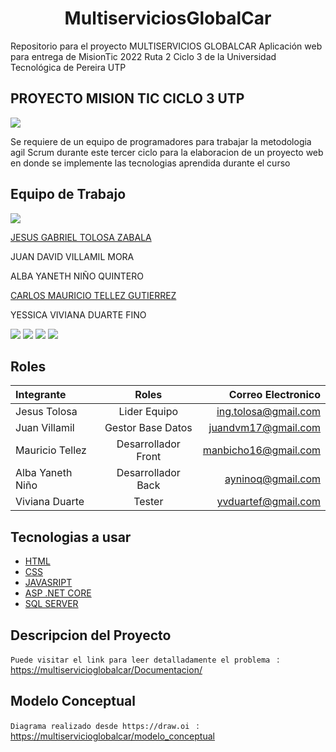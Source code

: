 <h1 align="center"> MultiserviciosGlobalCar </h1>

Repositorio para el proyecto MULTISERVICIOS GLOBALCAR Aplicación web para entrega de MisionTic 2022 Ruta 2 Ciclo 3 de la Universidad Tecnológica de Pereira UTP

##  PROYECTO MISION TIC CICLO 3 UTP


![](https://talentodigital.mintic.gov.co/734/articles-159479_img_recuadro.jpg)

Se requiere de un equipo de programadores para trabajar la metodologia agil Scrum durante este tercer ciclo para la elaboracion de un proyecto web en donde se implemente las tecnologias aprendida durante el curso



## Equipo de Trabajo
![](https://talentodigital.mintic.gov.co/734/channels-633_logo_talento_digital.svg)

[JESUS GABRIEL TOLOSA ZABALA](https://github.com/gabotolosa)

JUAN DAVID VILLAMIL MORA

ALBA YANETH NIÑO QUINTERO

[CARLOS MAURICIO TELLEZ GUTIERREZ](https://github.com/manbicho)

YESSICA VIVIANA DUARTE FINO

![](https://img.shields.io/github/tag/pandao/editor.md.svg) ![](https://img.shields.io/github/release/pandao/editor.md.svg) ![](https://img.shields.io/github/issues/pandao/editor.md.svg) ![](https://img.shields.io/bower/v/editor.md.svg)


## Roles 
| Integrante  | Roles  | Correo Electronico |
| :------------ |:---------------:| -----:|                    
|Jesus Tolosa  | Lider Equipo | ing.tolosa@gmail.com
|Juan Villamil  | Gestor Base Datos |juandvm17@gmail.com
|Mauricio Tellez | Desarrollador Front|manbicho16@gmail.com
|Alba Yaneth Niño | Desarrollador Back |ayninoq@gmail.com
|Viviana Duarte | Tester |yvduartef@gmail.com

## Tecnologias a usar

- [HTML](https://lenguajehtml.com/html/)
- [CSS](https://lenguajecss.com/)
- [JAVASRIPT](https://www.javascript.com/)
- [ASP .NET CORE](https://docs.microsoft.com/es-es/dotnet/welcome)
- [SQL SERVER](https://www.microsoft.com/es-es/sql-server/sql-server-downloads)

## Descripcion del Proyecto 

`Puede visitar el link para leer detalladamente el problema ` :[ https://multiservicioglobalcar/Documentacion/](https://github.com/Proyecto-Imaster-Ciclo-3/MultiserviciosGlobalCar/blob/main/Documentacion.md)


## Modelo Conceptual 
`Diagrama realizado desde https://draw.oi ` : [https://multiservicioglobalcar/modelo_conceptual](https://viewer.diagrams.net/index.html?tags=%7B%7D&highlight=0000ff&edit=_blank&layers=1&nav=1&title=Diagrama%20sin%20t%C3%ADtulo.drawio#R7Vpbc%2Bo2EP41PB7GF2ycx4RA%2BpCcMEPbnJ4XRtjCViNbriwCnF%2FflS2DLZuEUC7NJMwk8a4ulvb7drXa0LEH8eqOozR6YAGmHcsIVh37tmNZpun04Y%2FUrAuN27MLRchJoDptFRPyCyulobQLEuCs1lEwRgVJ60qfJQn2RU2HOGfLerc5o%2FW3pijEDcXER7SpfSKBiAqtZ%2FW3%2Bt8wCaPyzaZ7VbTEqOysdpJFKGDLisoeduwBZ0wUT%2FFqgKk0XmmXYtxoR%2BtmYRwnomUAm%2F0t7WEZFM0Ak7xDx3Ip9L0ZJoKINUihlOBvx7LB4LXHFxwRf0GZWnym7DgP5oWmXMefoTt%2BMu%2FEz%2F4%2F5s87i%2Fe%2F38bfrM3%2BNuvOxLq0abYkMUUJSDdzloiJajFB9iNCg3u0Zgu5p0wg%2F7mUbiLGyS%2Foj6jqDM1cKMp4cs1zQumAUcbz99jz%2FFMbOZEzQqvszXEGY8elAU1N9YBWtY73KBNK4TNKUZqRWb5uqYkRD0lyw4RgsVKVuxztWFS%2B9WLxZl%2FJlX6jkQGfHBNp7hfMBV7thN6sGPwOsxgLDvgaaoBtKw4qJ7T7Sl5uKW0aShdV6VwqkYI%2F3My9ZRo8KJRLUXHvKDz0KYFd4oNo6H7R8N00PAHdTPfj0A1nKfYJogRQPYhz%2FS%2FOXYJz%2FY8b4SLgGqAE2B7CN%2B%2BLb%2F%2BHGOd8IMJlmL8QnxyW2l198e0SfHO8y%2FGtcfdoJUZ5Y3tBdIFLUloaPSKUysd4FcrrYjcjYZJ1BUdJljIukCAs6fqITyVikYhLOqSMQA7Ihy9grUzpNEYYhsqXM8HZMy5bEpaTUdqewK3uXnrMmGVEvgmaZwrWTYdrCkuCBsFS0CIl%2BTIF5XLyZyz8SNGgCrN7HJh7jnaOeU2Yr1pQ9t4P8p6omkdCVbDlFC3R%2BpMC6%2Br%2B6zlN%2F7VakHWcUyFrv40sifPySBUxpbolcQivpWQGv%2BGOlk4hYMNjilkKo63RZEHE9AElU9PyVvDTTZPwRD6jXzdOGRr3tG3vpLYdsAScYeFLrk%2BfGH%2FG%2FDym1rLs3r6WvjqZoZ1TGDrECeYyHx%2BNFpROR4wGYOGTW9fu1c3rtgR%2F76zB333bujgJrmWdVQZTirKM%2BHVTc7ZIAhzsiKxgGb7%2BIRu7Tin%2BpUbmwm2ZqRXSWknFMnDQKN5qtoalsgX38SubVFuChDPE4pV%2Bbjt2FWyctvCtdBxTOAdf6sttA0y9YSwPxgo1LO34sDXMi22qUdWysTaR5WourLtmYYfGRDl%2FNtv%2BD5TqNyj18Hg7vH8E3eDx%2B2A4%2Fv2P6%2FsGy8CpxK4UoJovKFWFfxXGWWWZtXot0fODmASBbGymCEfw8M2%2FNdb1eFohke22sKh3siTAO6GHW6%2BVtTeeb3aN%2FJK08X2ja7v2G%2F6fS2PMCZhBglMoV0T8qDwXk%2FWUtJ1JCuuKoM9zgeDSb6fNmYKLocUEwz0suNh6Fc48c3C5ujibgW%2BmVWXzN6NrGNYhdN6fhm%2FSy7sovXZlje%2Bll57oO73z0qs8gy9Jr3qgtJy3iKVColkLicWwnTHxiPHP25Og1ari%2BQmq3831nOjDELRZrMngvmj4LE5lYrQjq6rQc98Eq5Ec7UyjlhEReJKinCZLjtJX7wTeK05whPxLL6%2B1VlHNFqbp6fbRErAyhFQgEwRLrIxF0rFcFEuDJbMs3VjgMwOonyWO0QSwLYE%2BHX7NKlrucrJOA28DW6IvFHUUTS3gtv631j4rjM2CXdUNPztg%2Bglpn87tQNx%2BJ644GLffLLSH%2FwI%3D)
